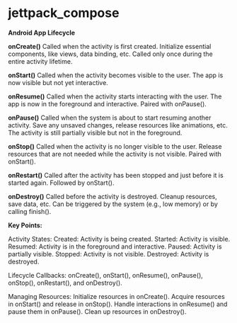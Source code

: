 # jettpack_compose
**Android App Lifecycle**

**onCreate()**
Called when the activity is first created.
Initialize essential components, like views, data binding, etc.
Called only once during the entire activity lifetime.

**onStart()**
Called when the activity becomes visible to the user.
The app is now visible but not yet interactive.

**onResume()**
Called when the activity starts interacting with the user.
The app is now in the foreground and interactive.
Paired with onPause().

**onPause()**
Called when the system is about to start resuming another activity.
Save any unsaved changes, release resources like animations, etc.
The activity is still partially visible but not in the foreground.

**onStop()**
Called when the activity is no longer visible to the user.
Release resources that are not needed while the activity is not visible.
Paired with onStart().

**onRestart()**
Called after the activity has been stopped and just before it is started again.
Followed by onStart().

**onDestroy()**
Called before the activity is destroyed.
Cleanup resources, save data, etc.
Can be triggered by the system (e.g., low memory) or by calling finish().

**Key Points:**

Activity States:
Created: Activity is being created.
Started: Activity is visible.
Resumed: Activity is in the foreground and interactive.
Paused: Activity is partially visible.
Stopped: Activity is not visible.
Destroyed: Activity is destroyed.

Lifecycle Callbacks:
onCreate(), onStart(), onResume(), onPause(), onStop(), onRestart(), and onDestroy().

Managing Resources:
Initialize resources in onCreate().
Acquire resources in onStart() and release in onStop().
Handle interactions in onResume() and pause them in onPause().
Clean up resources in onDestroy().
